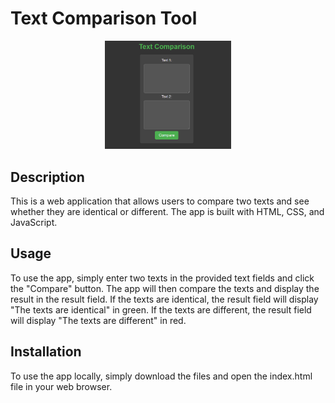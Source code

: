 # Text Comparison Tool
<p align=center><img src="screenshot.png" width="40%" height="40%"></p> 

## Description
This is a web application that allows users to compare two texts and see whether they are identical or different. The app is built with HTML, CSS, and JavaScript.
<br/>

## Usage
To use the app, simply enter two texts in the provided text fields and click the "Compare" button. The app will then compare the texts and display the result in the result field. If the texts are identical, the result field will display "The texts are identical" in green. If the texts are different, the result field will display "The texts are different" in red.

## Installation
To use the app locally, simply download the files and open the index.html file in your web browser.
